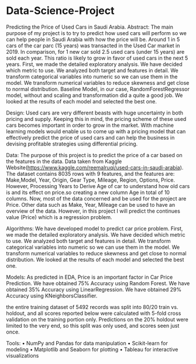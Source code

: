 # Data-Science-Project
Predicting the Price of Used Cars in Saudi Arabia.
Abstract:
The main purpose of my project is to try to predict how used cars will perform so we can help people in Saudi Arabia with how the price will be. Around 1 in 5 cars of the car parc (15 years) was transacted in the Used Car market in 2019. In comparison, for 1 new car sold 2.5 used cars (under 15 years) are sold each year. This ratio is likely to grow in favor of used cars in the next 5 years. First, we made the detailed exploratory analysis. We have decided which metric to use. We analyzed both target and features in detail. We transform categorical variables into numeric so we can use them in the model. We transform numerical variables to reduce skewness and get close to normal distribution. Baseline Model, in our case, RandomForestRegressor model, without and scaling and transformation did a quite a good job. We looked at the results of each model and selected the best one.

Design:
Used cars are very different beasts with huge uncertainty in both pricing and supply. Keeping this in mind, the pricing scheme of these used cars becomes important in order to grow in the market. With machine learning models would enable us to come up with a pricing model that can effectively predict the price of used cars and can help the business in devising profitable strategies using differential pricing.

Data:
The purpose of this project is to predict the price of a car based on the features in the data. Data taken from Kaggle Website(https://www.kaggle.com/reemalruqi/used-cars-in-saudi-arabia). The dataset contains 8035 rows with 9 features, and the features are: Make,Model, Year, Origin, Gear Type, Mileage, Region, Options, Price. However, Processing Years to Derive Age of car to understand how old cars is and its effect on price.so creating a new column Age in total of 10 columns. 
Now, most of the data concerned and be used for the project are Price. Other data such as Make, Year, Mileage can be used to have an overview of the data. However, in this project I will predict the continues value (Price) which is a regression problem.

Algorithms:
We have developed model to predict car price problem.
First, we made the detailed exploratory analysis.
We have decided which metric to use. We analyzed both target and features in detail. We transform categorical variables into numeric so we can use them in the model. We transform numerical variables to reduce skewness and get close to normal distribution. We looked at the results of each model and selected the best one. 

Models:
As predicted in EDA, Price is an important factor in Car Price Prediction. We have obtained 75% Accuracy using Random Forest. We have obtained 35% Accuracy using LinearRegression. We have obtained 29% Accuracy using KNeighborsClassifier.

the entire training dataset of 5492 records was split into 80/20 train vs. holdout, and all scores reported below were calculated with 5-fold cross validation on the training portion only. Predictions on the 20% holdout were limited to the very end, so this split was only used, and scores seen just once.


Tools:
•	NumPy and Pandas for data manipulation
•	Scikit-learn for modeling
•	Matplotlib and Seaborn for plotting
•	Tableau for interactive visualizations




 



